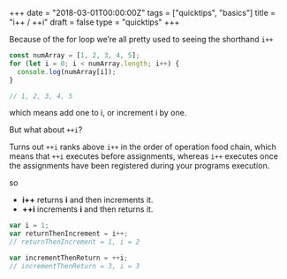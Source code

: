 +++
date = "2018-03-01T00:00:00Z"
tags = ["quicktips", "basics"]
title = "i++ / ++i"
draft = false
type = "quicktips"
+++

Because of the for loop we’re all pretty used to seeing the shorthand `i++`

```javascript
const numArray = [1, 2, 3, 4, 5];
for (let i = 0; i < numArray.length; i++) {
  console.log(numArray[i]);
}

// 1, 2, 3, 4, 5
```

which means add one to i, or increment i by one.

But what about `++i`?

Turns out `++i` ranks above `i++` in the order of operation food chain, which means that `++i` executes before assignments, whereas `i++` executes once the assignments have been registered during your programs execution.

so

* <strong>i++</strong> returns <strong>i</strong> and then increments it.
* <strong>++i</strong> increments <strong>i</strong> and then returns it.

```javascript
var i = 1;
var returnThenIncrement = i++;
// returnThenIncrement = 1, i = 2

var incrementThenReturn = ++i;
// incrementThenReturn = 3, i = 3
```
